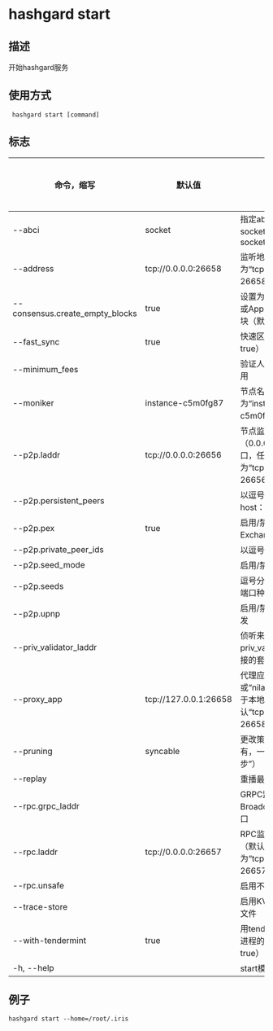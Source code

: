 # hashgard start

## 描述

开始hashgard服务

## 使用方式

```
 hashgard start [command]
```

## 标志

| 命令，缩写                      | 默认值                | 描述                                                         | 是否必须 |
| ------------------------------- | --------------------- | ------------------------------------------------------------ | -------- |
| --abci                          | socket                | 指定abci的传输方式，socket或grpc，默认为socket               | 否       |
| --address                       | tcp://0.0.0.0:26658   | 监听地址（默认为“tcp：//0.0.0.0：26658”）                    | 否       |
| --consensus.create_empty_blocks | true                  | 设置为false以仅在有txs或AppHash更改时生成块（默认为true）    | 否       |
| --fast_sync                     | true                  | 快速区块链同步（默认为true）                                 | 否       |
| --minimum_fees                  |                       | 验证人接受交易的最低费用                                     | 否       |
| --moniker                       | instance-c5m0fg87     | 节点名称（默认为“instance-c5m0fg87”）                        | 否       |
| --p2p.laddr                     | tcp://0.0.0.0:26656   | 节点监听地址。 （0.0.0.0:0表示任何接口，任何端口）（默认为“tcp：//0.0.0.0：26656”） | 否       |
| --p2p.persistent_peers          |                       | 以逗号分隔的ID @ host：端口持久对等体                        | 否       |
| --p2p.pex                       | true                  | 启用/禁用Peer-Exchange（默认为true）                         | 否       |
| --p2p.private_peer_ids          |                       | 以逗号分隔的私有对等ID                                       | 否       |
| --p2p.seed_mode                 |                       | 启用/禁用种子模式                                            | 否       |
| --p2p.seeds                     |                       | 逗号分隔的ID @ host：端口种子节点                            | 否       |
| --p2p.upnp                      |                       | 启用/禁用UPNP端口转发                                        | 否       |
| --priv_validator_laddr          |                       | 侦听来自外部priv_validator进程的连接的套接字地址             | 否       |
| --proxy_app                     | tcp://127.0.0.1:26658 | 代理应用程序地址，或“nilapp”或“kvstore”用于本地测试。 （默认“tcp：//127.0.0.1：26658”） | 否       |
| --pruning                       | syncable              | 更改策略：可同步，没有，一切（默认“可同步”）                 | 否       |
| --replay                        |                       | 重播最后一个块                                               | 否       |
| --rpc.grpc_laddr                |                       | GRPC监听地址（仅限BroadcastTx）。需要端口                    | 否       |
| --rpc.laddr                     | tcp://0.0.0.0:26657   | RPC监听地址。需要端口（默认为“tcp：//0.0.0.0：26657”）       | 否       |
| --rpc.unsafe                    |                       | 启用不安全的rpc方法                                          | 否       |
| --trace-store                   |                       | 启用KVStore跟踪到输出文件                                    | 否       |
| --with-tendermint               | true                  | 用tendermint运行嵌入进程的abci app（默认为true）             | 否       |
| -h, --help                      |                       | start模块的帮助文档                                          | 否       |

## 例子

`hashgard start --home=/root/.iris` 

